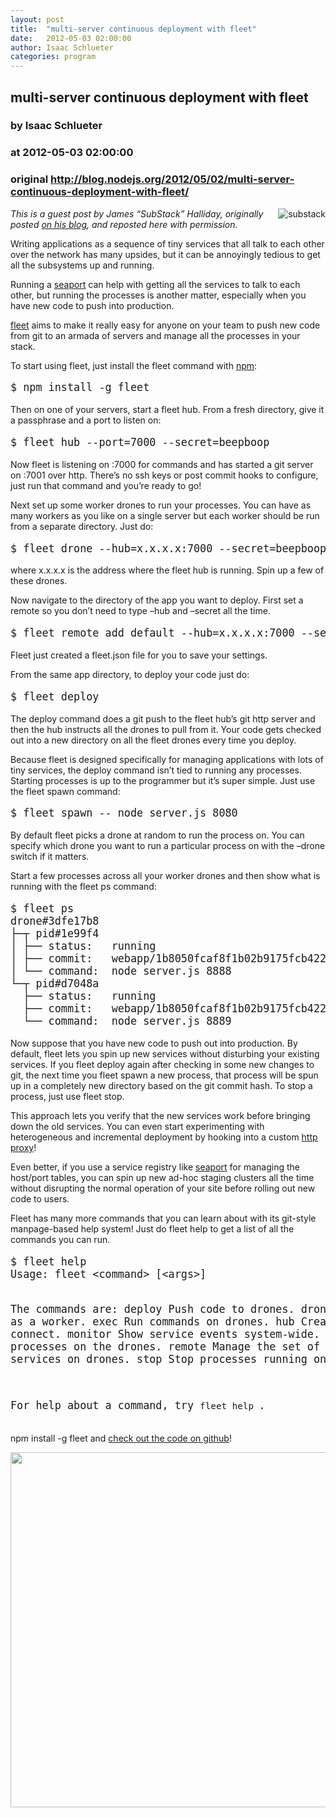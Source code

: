 ```yaml
---
layout: post
title:  "multi-server continuous deployment with fleet"
date:   2012-05-03 02:00:00
author: Isaac Schlueter
categories: program
---
```


## multi-server continuous deployment with fleet
### by Isaac Schlueter
### at 2012-05-03 02:00:00
### original <http://blog.nodejs.org/2012/05/02/multi-server-continuous-deployment-with-fleet/>

<p><img style="float:right;margin-left:1.2em" alt="substack" src="http://substack.net/images/substackistan.png"><i>This is a guest post by James “SubStack” Halliday, originally posted <a href="http://substack.net/posts/16a9d8/multi-server-continuous-deployment-with-fleet">on his blog</a>, and reposted here with permission.</i></p>
<p>Writing applications as a sequence of tiny services that all talk to each other over the network has many upsides, but it can be annoyingly tedious to get all the subsystems up and running. </p>
<p>Running a <a href="http://substack.net/posts/7a1c42">seaport</a> can help with getting all the services to talk to each other, but running the processes is another matter, especially when you have new code to push into production. </p>
<p><a href="http://github.com/substack/fleet">fleet</a> aims to make it really easy for anyone on your team to push new code from git to an armada of servers and manage all the processes in your stack. </p>
<p>To start using fleet, just install the fleet command with <a href="http://npmjs.org">npm</a>: </p>
<pre style="font-size:1.2em">$ npm install -g fleet </pre>
<p>Then on one of your servers, start a fleet hub. From a fresh directory, give it a passphrase and a port to listen on: </p>
<pre style="font-size:1.2em">$ fleet hub --port=7000 --secret=beepboop </pre>
<p>Now fleet is listening on :7000 for commands and has started a git server on :7001 over http. There’s no ssh keys or post commit hooks to configure, just run that command and you’re ready to go! </p>
<p>Next set up some worker drones to run your processes. You can have as many workers as you like on a single server but each worker should be run from a separate directory. Just do: </p>
<pre style="font-size:1.2em">$ fleet drone --hub=x.x.x.x:7000 --secret=beepboop </pre>
<p>where <span>x.x.x.x</span> is the address where the fleet hub is running. Spin up a few of these drones. </p>
<p>Now navigate to the directory of the app you want to deploy. First set a remote so you don’t need to type <span>–hub</span> and <span>–secret</span> all the time. </p>
<pre style="font-size:1.2em">$ fleet remote add default --hub=x.x.x.x:7000 --secret=beepboop </pre>
<p>Fleet just created a <span>fleet.json</span> file for you to save your settings. </p>
<p>From the same app directory, to deploy your code just do: </p>
<pre style="font-size:1.2em">$ fleet deploy </pre>
<p>The deploy command does a <span>git push</span> to the fleet hub’s git http server and then the hub instructs all the drones to pull from it. Your code gets checked out into a new directory on all the fleet drones every time you deploy. </p>
<p>Because fleet is designed specifically for managing applications with lots of tiny services, the deploy command isn’t tied to running any processes. Starting processes is up to the programmer but it’s super simple. Just use the <span>fleet spawn</span> command: </p>
<pre style="font-size:1.2em">$ fleet spawn -- node server.js 8080 </pre>
<p>By default fleet picks a drone at random to run the process on. You can specify which drone you want to run a particular process on with the <span>–drone</span> switch if it matters. </p>
<p>Start a few processes across all your worker drones and then show what is running with the <span>fleet ps</span> command: </p>
<pre style="font-size:1.2em">$ fleet ps
drone#3dfe17b8
├─┬ pid#1e99f4
│ ├── status:   running
│ ├── commit:   webapp/1b8050fcaf8f1b02b9175fcb422644cb67dc8cc5
│ └── command:  node server.js 8888
└─┬ pid#d7048a
  ├── status:   running
  ├── commit:   webapp/1b8050fcaf8f1b02b9175fcb422644cb67dc8cc5
  └── command:  node server.js 8889</pre>
<p>Now suppose that you have new code to push out into production. By default, fleet lets you spin up new services without disturbing your existing services. If you <span>fleet deploy</span> again after checking in some new changes to git, the next time you <span>fleet spawn</span> a new process, that process will be spun up in a completely new directory based on the git commit hash. To stop a process, just use <span>fleet stop</span>. </p>
<p>This approach lets you verify that the new services work before bringing down the old services. You can even start experimenting with heterogeneous and incremental deployment by hooking into a custom <a href="http://substack.net/posts/5bd18d">http proxy</a>! </p>
<p>Even better, if you use a service registry like  <a href="http://substack.net/posts/7a1c42">seaport</a> for managing the host/port tables, you can spin up new ad-hoc staging clusters all the time without disrupting the normal operation of your site before rolling out new code to users. </p>
<p>Fleet has many more commands that you can learn about with its git-style manpage-based help system! Just do <span>fleet help</span> to get a list of all the commands you can run. </p>
<pre style="font-size:1.2em">$ fleet help
Usage: fleet &lt;command&gt; [&lt;args&gt;]

The commands are:
  deploy   Push code to drones.
  drone    Connect to a hub as a worker.
  exec     Run commands on drones.
  hub      Create a hub for drones to connect.
  monitor  Show service events system-wide.
  ps       List the running processes on the drones.
  remote   Manage the set of remote hubs.
  spawn    Run services on drones.
  stop     Stop processes running on drones.

For help about a command, try `fleet help `.</pre>
<p><span>npm install -g fleet</span> and <a href="https://github.com/substack/fleet">check out the code on github</a>! </p>
<p><img src="http://substack.net/images/fleet.png" width="849" height="568"> </p>
<br>  <a rel="nofollow" href="http://feeds.wordpress.com/1.0/gocomments/nodeblog.wordpress.com/510/"><img alt="" border="0" src="http://feeds.wordpress.com/1.0/comments/nodeblog.wordpress.com/510/"></a> <a rel="nofollow" href="http://feeds.wordpress.com/1.0/godelicious/nodeblog.wordpress.com/510/"><img alt="" border="0" src="http://feeds.wordpress.com/1.0/delicious/nodeblog.wordpress.com/510/"></a> <a rel="nofollow" href="http://feeds.wordpress.com/1.0/gofacebook/nodeblog.wordpress.com/510/"><img alt="" border="0" src="http://feeds.wordpress.com/1.0/facebook/nodeblog.wordpress.com/510/"></a> <a rel="nofollow" href="http://feeds.wordpress.com/1.0/gotwitter/nodeblog.wordpress.com/510/"><img alt="" border="0" src="http://feeds.wordpress.com/1.0/twitter/nodeblog.wordpress.com/510/"></a> <a rel="nofollow" href="http://feeds.wordpress.com/1.0/gostumble/nodeblog.wordpress.com/510/"><img alt="" border="0" src="http://feeds.wordpress.com/1.0/stumble/nodeblog.wordpress.com/510/"></a> <a rel="nofollow" href="http://feeds.wordpress.com/1.0/godigg/nodeblog.wordpress.com/510/"><img alt="" border="0" src="http://feeds.wordpress.com/1.0/digg/nodeblog.wordpress.com/510/"></a> <a rel="nofollow" href="http://feeds.wordpress.com/1.0/goreddit/nodeblog.wordpress.com/510/"><img alt="" border="0" src="http://feeds.wordpress.com/1.0/reddit/nodeblog.wordpress.com/510/"></a> <img alt="" border="0" src="http://stats.wordpress.com/b.gif?host=blog.nodejs.org&amp;blog=21260551&amp;post=510&amp;subd=nodeblog&amp;ref=&amp;feed=1" width="1" height="1">